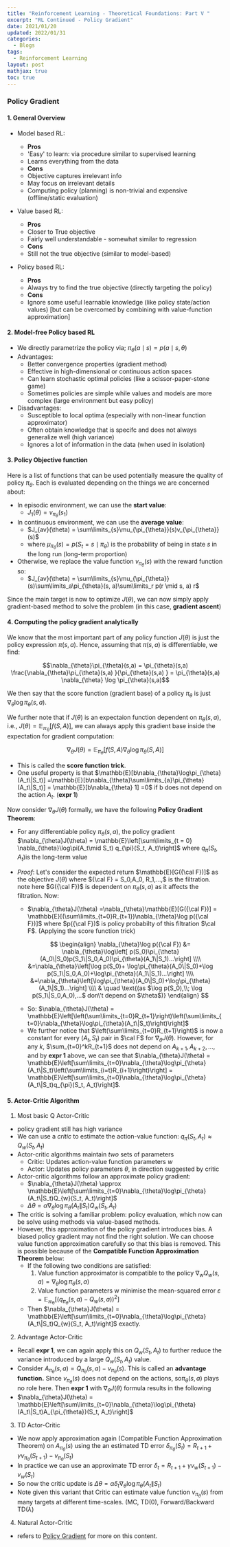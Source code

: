 ```yaml
---
title: "Reinforcement Learning - Theoretical Foundations: Part V "
excerpt: "RL Continued - Policy Gradient"
date: 2021/01/20
updated: 2022/01/31
categories:
  - Blogs
tags: 
  - Reinforcement Learning
layout: post
mathjax: true
toc: true
---
```

### Policy Gradient
#### 1. General Overview
- Model based RL:
    - **Pros**
  	- \'Easy\' to learn: via procedure similar to supervised learning
  	- Learns everything from the data
	- **Cons**
  	- Objective captures irrelevant info
  	- May focus on irrelevant details
  	- Computing policy (planning) is non-trivial and expensive (offline/static evaluation)

- Value based RL:
	- **Pros**
  	- Closer to True objective
  	- Fairly well understandable - somewhat similar to regression
	- **Cons**
  	- Still not the true objective (similar to model-based)

- Policy based RL:
	- **Pros**
  	- Always try to find the true objective (directly targeting the policy)
	- **Cons**
  	- Ignore some useful learnable knowledge (like policy state/action values) [but can be overcomed by combining with value-function approximation]

#### 2. Model-free Policy based RL
- We directly parametrize the policy via; $\pi_{\theta}(a\mid s) = p(a\mid s, \theta)$
- Advantages:
	- Better convergence properties (gradient method)
	- Effective in high-dimensional or continuous action spaces
	- Can learn stochastic optimal policies (like a scissor-paper-stone game)
	- Sometimes policies are simple while values and models are more complex (large environment but easy policy)
- Disadvantages:
	- Susceptible to local optima (especially with non-linear function approximator)
	- Often obtain knowledge that is specifc and does not always generalize well (high variance)
	- Ignores a lot of information in the data (when used in isolation)

#### 3. Policy Objective function
Here is a list of functions that can be used potentially measure the quality of policy $\pi_{\theta}$. Each is evaluated depending on the things we are concerned about:
- In episodic environment, we can use the **start value**:
	- $J_1(\theta) = v_{\pi_{\theta}}(s_1)$
- In continuous environment, we can use the **average value**:
	- $J_{av}(\theta) = \sum\limits_{s}\mu_{\pi_{\theta}}(s)v_{\pi_{\theta}}(s)$
	- where $\mu_{\pi_{\theta}}(s) = p(S_t = s \mid \pi_{\theta})$ is the probability of being in state $s$ in the long run (long-term proportion)
- Otherwise, we replace the value function $v_{\pi_{\theta}}(s)$ with the reward function so:
	- $J_{av}(\theta) = \sum\limits_{s}\mu_{\pi_{\theta}}(s)\sum\limits_a\pi_{\theta}(s, a)\sum\limits_r p(r \mid s, a) r$

Since the main target is now to optimize $J(\theta)$, we can now simply apply gradient-based method to solve the problem (in this case, **gradient ascent**)

#### 4. Computing the policy gradient analytically
We know that the most important part of any policy function $J(\theta)$ is just the policy expression $\pi(s,a)$. Hence, assuming that $\pi(s,a)$ is differentiable, we find:

  $$\nabla_{\theta}\pi_{\theta}(s,a) = \pi_{\theta}(s,a) \frac{\nabla_{\theta}\pi_{\theta}(s,a) }{\pi_{\theta}(s,a) } = \pi_{\theta}(s,a) \nabla_{\theta} \log \pi_{\theta}(s,a)$$

We then say that the score function (gradient base) of a policy $\pi_{\theta}$ is just $\nabla_{\theta} \log \pi_{\theta}(s,a)$.

We further note that if $J(\theta)$ is an expectaion function dependent on $\pi_{\theta}(s,a)$, i.e., $J(\theta) = \mathbb{E_{\pi_{\theta}}}[f(S,A)]$, we can always apply this gradient base inside the expectation for gradient computation: 

  $$\nabla_{\theta}J(\theta) = \mathbb{E}_{\pi_{\theta}}[f(S,A)\nabla_{\theta} \log \pi_{\theta}(S,A)]$$

- This is called the **score function trick**.
- One useful property is that $\mathbb{E}[b\nabla_{\theta}\log\pi_{\theta}(A_t\|S_t)] =\mathbb{E}[b\nabla_{\theta}\sum\limits_{a}\pi_{\theta}(A_t\|S_t)] = \mathbb{E}[b\nabla_{\theta} 1] =0$ if b does not depend on the action $A_t$. (**expr 1**)

Now consider $\nabla_{\theta}J(\theta)$ formally, we have the following **Policy Gradient Theorem**:
- For any differentiable policy $\pi_{\theta}(s, a)$,  the policy gradient $\nabla_{\theta}J(\theta) = \mathbb{E}\left[\sum\limits_{t = 0} \nabla_{\theta}\log\pi(A_t\mid S_t) q_{\pi}(S_t, A_t)\right]$ where $q_{\pi}(S_t, A_t)$is the long-term value
- *Proof*: Let\'s consider the expected return $\mathbb{E}[G({\cal F})]$ as the objective $J(\theta)$ where ${\cal F} = S_0,A_0, R_1,...,$ is the filtration. note here $G({\cal F})$ is dependent on $\pi_{\theta}(s,a)$ as it affects the filtration. Now:
	- $\nabla_{\theta}J(\theta) =\nabla_{\theta}\mathbb{E}[G({\cal F})] = \mathbb{E}[(\sum\limits_{t=0}R_{t+1})\nabla_{\theta}\log p({\cal F})]$ where $p({\cal F})$ is policy probabilty of this filtration $\cal F$. (Applying the score function trick)

  $$
  \begin{align}
    \nabla_{\theta}\log p({\cal F}) &= \nabla_{\theta}\log\left[ p(S_0)\pi_{\theta}(A_0\|S_0)p(S_1\|S_0,A_0)\pi_{\theta}(A_1\|S_1)...\right] \\\\
    &=\nabla_{\theta}\left[\log p(S_0)+ \log\pi_{\theta}(A_0\|S_0)+\log p(S_1\|S_0,A_0)+\log\pi_{\theta}(A_1\|S_1)...\right] \\\\
    &=\nabla_{\theta}\left[\log\pi_{\theta}(A_0\|S_0)+\log\pi_{\theta}(A_1\|S_1)...\right] \\\\
    & \quad \text{(as $\log p(S_0),\\; \log p(S_1\|S_0,A_0),...$ don\'t depend on $\theta$)}
  \end{align}
  $$

	- So: $\nabla_{\theta}J(\theta) = \mathbb{E}\left[\left(\sum\limits_{t=0}R_{t+1}\right)\left(\sum\limits_{t=0}\nabla_{\theta}\log\pi_{\theta}(A_t\|S_t)\right)\right]$
	- We further notice that $\left(\sum\limits_{t=0}R_{t+1}\right)$ is now a constant for every $(A_t, S_t)$ pair in $\cal F$ for  $\nabla_{\theta}J(\theta)$. However, for any $k$, $\sum_{t=0}^kR_{t+1}$ does not depend on $A_{k+1}, A_{k+2},...$, and by **expr 1** above, we can see that $\nabla_{\theta}J(\theta) = \mathbb{E}\left[\sum\limits_{t=0}\nabla_{\theta}\log\pi_{\theta}(A_t\|S_t)\left(\sum\limits_{i=t}R_{i+1}\right)\right] = \mathbb{E}\left[\sum\limits_{t=0}\nabla_{\theta}\log\pi_{\theta}(A_t\|S_t)q_{\pi}(S_t, A_t)\right]$.

#### 5. Actor-Critic Algorithm

1. Most basic Q Actor-Critic
- policy gradient still has high variance
- We can use a *critic* to estimate the action-value function: $q_{\pi}(S_t, A_t) \approx Q_{w}(S_t, A_t)$
- Actor-critic algorithms maintain *two* sets of parameters 
	- Critic: Updates action-value function parameters $w$ 
	- Actor: Updates policy parameters $\theta$, in direction suggested by critic
- Actor-critic algorithms follow an approximate policy gradient:
	- $\nabla_{\theta}J(\theta) \approx \mathbb{E}\left[\sum\limits_{t=0}\nabla_{\theta}\log\pi_{\theta}(A_t\|S_t)Q_{w}(S_t, A_t)\right]$
	- $\Delta \theta = \alpha \nabla_{\theta}\log\pi_{\theta}(A_t\|S_t)Q_{w}(S_t, A_t)$
- The critic is solving a familiar problem: policy evaluation, which now can be solve using methods via value-based methods.
- However, this approximation of the policy gradient introduces bias. A biased policy gradient may not find the right solution. We can choose value function approximation carefully so that this bias is removed. This is possible because of the **Compatible Function Approximation Theorem** below:
	- If the following two conditions are satisfied: 
		1. Value function approximator is compatible to the policy $\nabla_wQ_w(s,a) = \nabla_{\theta}\log\pi_{\theta}(s,a)$
		2. Value function parameters w minimise the mean-squared error $\varepsilon = \mathbb{E_{\pi_{\theta}}}[(q_{\pi_{\theta}}(s,a) - Q_w(s,a))^2]$
	- Then $\nabla_{\theta}J(\theta) = \mathbb{E}\left[\sum\limits_{t=0}\nabla_{\theta}\log\pi_{\theta}(A_t\|S_t)Q_{w}(S_t, A_t)\right]$ exactly.

2. Advantage Actor-Critic
- Recall **expr 1**, we can again apply this on $Q_{w}(S_t, A_t)$ to further reduce the variance introduced by a large $Q_{w}(S_t, A_t)$ value. 
- Consider $A_{\pi_{\theta}}(s,a) = Q_{\pi_{\theta}}(s,a) - v_{\pi_{\theta}}(s)$. This is called an **advantage function.** Since $v_{\pi_{\theta}}(s)$ does not depend on the actions, so$\pi_{\theta}(s,a)$ plays no role here. Then **expr 1** with $\nabla_{\theta}J(\theta)$ formula results in the following 
- $\nabla_{\theta}J(\theta) = \mathbb{E}\left[\sum\limits_{t=0}\nabla_{\theta}\log\pi_{\theta}(A_t\|S_t)A_{\pi_{\theta}}(S_t, A_t)\right]$

3. TD Actor-Critic
- We now apply approximation again (Compatible Function Approximation Theorem) on $A_{\pi_{\theta}}(s)$ using the an estimated TD error $\delta_{\pi_{\theta}}(S_t) = R_{t+1} + \gamma v_{\pi_{\theta}}(S_{t+1})- v_{\pi_{\theta}}(S_t)$
- In practice we can use an approximate TD error $\delta_{t} = R_{t+1} + \gamma v_{w}(S_{t+1})- v_{w}(S_t)$
- So now the critic update is $\Delta \theta = \alpha \delta_t \nabla_{\theta}\log\pi_{\theta}(A_t\|S_t)$
- Note given this variant that Critic can estimate value function $v_{\pi_{\theta}}(s)$ from many targets at different time-scales. (MC, TD(0), Forward/Backward TD($\lambda$)

4. Natural Actor-Critic
- refers to [Policy Gradient](https://www.davidsilver.uk/wp-content/uploads/2020/03/pg.pdf) for more on this content.
